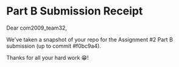 
# Part B Submission Receipt

Dear com2009_team32,

We've taken a snapshot of your repo for the Assignment #2 Part B submission (up to commit #f0bc9a4).

Thanks for all your hard work :grin:!

